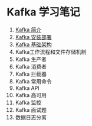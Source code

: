 # Kafka 学习笔记

1. [Kafka 简介](https://github.com/HomanLiang/study-demo/blob/main/kafka-demo/document/chapter01.md)
2. [Kafka 安装部署](https://github.com/HomanLiang/study-demo/blob/main/kafka-demo/document/chapter02.md)
3. [Kafka 基础架构](https://github.com/HomanLiang/study-demo/blob/main/kafka-demo/document/chapter03.md)
4. Kafka工作流程和文件存储机制
5. Kafka 生产者
6. Kafka 消费者
7. Kafka 拦截器
8. Kafka 常用命令
9. Kafka API
10. Kafka 高可用
11. Kafka 监控
12. Kafka 面试题
13. 数据日志分离










